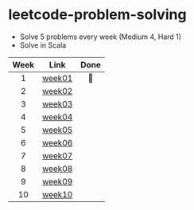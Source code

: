 # leetcode-problem-solving

* Solve 5 problems every week (Medium 4, Hard 1)
* Solve in Scala

| Week | Link              |    Done   |
|:----:|-------------------|:---------:|
|   1  | [week01](/week01) | :running: |
|   2  | [week02](/week02) |           |
|   3  | [week03](/week03) |           |
|   4  | [week04](/week04) |           |
|   5  | [week05](/week05) |           |
|   6  | [week06](/week06) |           |
|   7  | [week07](/week07) |           |
|   8  | [week08](/week08) |           |
|   9  | [week09](/week09) |           |
|  10  | [week10](/week10) |           |
